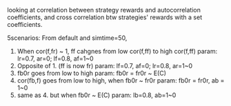 looking at correlation between strategy rewards and autocorrelation coefficients, and cross correlation btw strategies' rewards with a set coefficients.

5scenarios:
From default and simtime=50,
1. When cor(f,fr) ~ 1, ff cahgnes from low cor(f,ff) to high cor(f,ff)
param: lr=0.7, ar=0; lf=0.8, af=1~0
2. Opposite of 1. (ff is now fr)
param: lf=0.7, af=0; lr=0.8, ar=1~0
3. fb0r goes from low to high 
param: fb0r = fr0r ~ E(C)
4. cor(fb,f) goes from low to high, when fb0r ~ fr0r
param: fb0r = fr0r, ab = 1~0
5. same as 4. but when fb0r ~ E(C)
param: lb=0.8, ab=1~0

